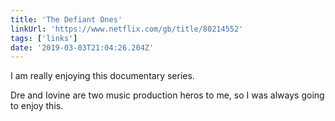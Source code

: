 ```yaml
---
title: 'The Defiant Ones'
linkUrl: 'https://www.netflix.com/gb/title/80214552'
tags: ['links'] 
date: '2019-03-03T21:04:26.204Z'
---
```

I am really enjoying this documentary series. 

Dre and Iovine are two music production heros to me, so I was always going to enjoy this. 